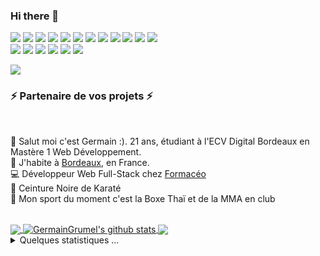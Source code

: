 
### Hi there 👋



  <p>
    <img src="https://img.shields.io/badge/-Visual%20Studio%20Code-23A9F2?style=flat-square&logo=Visual%20Studio%20Code&logoColor=white"/>
    <img src="https://img.shields.io/badge/-Flutter-23A4F2?style=flat-square&logo=Flutter&logoColor=white"/>
    <img src="https://img.shields.io/badge/-Dart-236812?style=flat-square&logo=Dart&logoColor=white"/>
    <img src="https://img.shields.io/badge/-Github-181717?style=flat-square&logo=GitHub&logoColor=white"/>
    <img src="https://img.shields.io/badge/-Git-F44D27?style=flat-square&logo=Git&logoColor=white"/>
    <img src="https://img.shields.io/badge/-NPM-CB3837?style=flat-square&logo=NPM&logoColor=white"/>
    <img src="https://img.shields.io/badge/-Apache-D22128?style=flat-square&logo=Apache&logoColor=white"/>
    <img src="https://img.shields.io/badge/-Trello-0079BF?style=flat-square&logo=Trello&logoColor=white"/>
    <img src="https://img.shields.io/badge/-Slack-E01563?style=flat-square&logo=Slack&logoColor=white"/>
    <img src="https://img.shields.io/badge/-Sketch-FA6400?style=flat-square&logo=Sketch&logoColor=white"/>
    <img src="https://img.shields.io/badge/-MySQL-F29111?style=flat-square&logo=MySQL&logoColor=white"/>
    <img src="https://img.shields.io/badge/-Notion-000000?style=flat-square&logo=Notion&logoColor=white"/><br/>
    <img src="https://img.shields.io/badge/-Laravel-F55247?style=flat-square&logo=Laravel&logoColor=white"/>
    <img src="https://img.shields.io/badge/-WebPack-1C78C0?style=flat-square&logo=WebPack&logoColor=white"/>
    <img src="https://img.shields.io/badge/-ESLint-4B32C3?style=flat-square&logo=ESLint&logoColor=white"/>
    <img src="https://img.shields.io/badge/-HTML5-E34F26?style=flat-square&logo=HTML5&logoColor=white"/>
    <img src="https://img.shields.io/badge/-CSS3-1572B6?style=flat-square&logo=CSS3&logoColor=white"/>
    <img src="https://img.shields.io/badge/-OVH%20Cloud-123F6D?style=flat-square&logo=OVH&logoColor=white"/>
  </p>

<img src="http://views.whatilearened.today/views/github/GermainGrumel/views.svg"/>
<h3>⚡️ Partenaire de vos projets ⚡️</h3><br/>
<p>
  🧔 Salut moi c'est <bold>Germain</bold> :). 21 ans, étudiant à l'ECV Digital Bordeaux en Mastère 1 Web Développement.<br/>
  💼 J'habite à <a href="https://www.google.com/maps?q=bordeaux">Bordeaux</a>, en France.<br/>
  💻 Développeur Web Full-Stack chez <a href="https://formaceo.com"><bold>Formacéo</bold></a><br/>
  🥋 Ceinture Noire de Karaté<br/>
  🥊 Mon sport du moment c'est la Boxe Thaï et de la MMA en club
</p>
<br/>
<a href="https://github.com/GermainGrumel">
  <img align="center" src="https://github-readme-stats.vercel.app/api/top-langs/?username=GermainGrumel&theme=light&hide_langs_below=1" />
</a>
<a href="https://github.com/GermainGrumel">
 <img align="center" src="https://github-readme-stats.vercel.app/api?username=GermainGrumel&show_icons=true&theme=light&line_height=27" alt="GermainGrumel's github stats"/>
</a>
<a href="https://github.com/GermainGrumel/Slack-Music-Bot">
  <img align="center" src="https://github-readme-stats.vercel.app/api/pin/?username=GermainGrumel&repo=Slack-Music-Bot&theme=light" />

</a>
<details>
  <summary>Quelques statistiques ...</summary><br/>

![Profile Views](http://img.shields.io/badge/Profile%20Views-251-orange)

**🐱 My Github Data** 

> 🏆 130 Contributions in the Year 2021
 > 
> 📦 0 Bytes Used in Github's Storage 
 > 
> 💼 Opted to Hire
 > 
> 📜 29 Public Repositories 
 > 
> 🔑 17 Private Repositories  
 > 
**I'm an owl 🦉** 

```text
🌞 Morning    29 commits     ██░░░░░░░░░░░░░░░░░░░░░░░   10.1% 
🌆 Daytime    117 commits    ██████████░░░░░░░░░░░░░░░   40.77% 
🌃 Evening    99 commits     ████████░░░░░░░░░░░░░░░░░   34.49% 
🌙 Night      42 commits     ███░░░░░░░░░░░░░░░░░░░░░░   14.63%

```
📅 **I'm Most Productive on Monday** 

```text
Monday       63 commits     █████░░░░░░░░░░░░░░░░░░░░   21.95% 
Tuesday      30 commits     ██░░░░░░░░░░░░░░░░░░░░░░░   10.45% 
Wednesday    35 commits     ███░░░░░░░░░░░░░░░░░░░░░░   12.2% 
Thursday     32 commits     ██░░░░░░░░░░░░░░░░░░░░░░░   11.15% 
Friday       39 commits     ███░░░░░░░░░░░░░░░░░░░░░░   13.59% 
Saturday     52 commits     ████░░░░░░░░░░░░░░░░░░░░░   18.12% 
Sunday       36 commits     ███░░░░░░░░░░░░░░░░░░░░░░   12.54%

```


📊 **This Week I Spent My Time On** 

```text
⌚︎ Time Zone: Europe/Paris

💬 Programming Languages: 
AWS                      14 hrs 28 mins      ███████████░░░░░░░░░░░░░░   15.67% 
SCSS                     12 hrs 14 mins      ██████████░░░░░░░░░░░░░░░   12.12% 
PHP                      7  hrs  21 mins     █████░░░░░░░░░░░░░░░░░░░░   9.98% 
Typescript               22 hrs 42 mins      ████████████████░░░░░░░░░   30.12% 
React.js                 27 hrs 58 mins      ████████████████████░░░░░   32.11%

🔥 Editors: 
Chrome                   26 hrs 29 mins     ███████████░░░░░░░░░░░░░░░   25.61% 
VS Code                  45 hrs 15 mins     ██████████████████████░░░░   34.16% 
Putting ideas on Paper   54 hrs 12 mins     █████████████████████████░   39.17% 
Bash                     2  hrs 5mins       █████████░░░░░░░░░░░░░░░░░   1.06%

💻 Operating System: 
Mac OS                  63 hrs 33 mins      █████████████████████████   100% 

```

**I Mostly Code in JavaScript/TypeScript** 

```text
Typescript                    15 repos            █████░░░░░░░░░░░░░░░░░░░░   31.97% 
Javascript                    10 repos            █████░░░░░░░░░░░░░░░░░░░░   22.01% 
React.js                      7 repos             ███░░░░░░░░░░░░░░░░░░░░░░   14.42% 
PHP                           5 repos             ██░░░░░░░░░░░░░░░░░░░░░░░   11.9% 
HTML/SASS                     9 repos             ██░░░░░░░░░░░░░░░░░░░░░░░   19.7%

```


</details>
